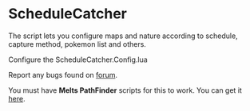 # **ScheduleCatcher**

The script lets you configure maps and nature according to schedule, capture method, pokemon list and others.

Configure the ScheduleCatcher.Config.lua

Report any bugs found on [forum](https://proshine-bot.com/thread-1490.html).

You must have **Melts PathFinder** scripts for this to work. You can get it [here](https://github.com/MeltWS/ProShinePathfinder "Pro Shine PathFinder").

